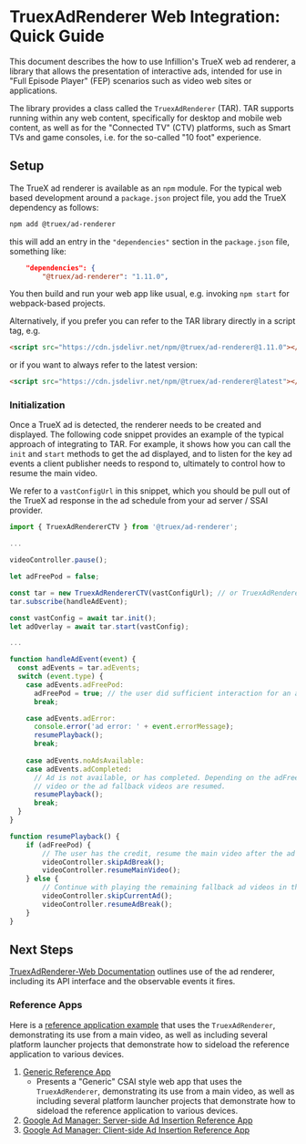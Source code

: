 # TruexAdRenderer Web Integration: Quick Guide

This document describes the how to use Infillion's TrueX web ad renderer, a library that allows the presentation of
interactive ads, intended for use in "Full Episode Player" (FEP) scenarios such as video web sites or applications.

The library provides a class called the `TruexAdRenderer` (TAR). TAR supports running within any web content, 
specifically for desktop and mobile web content, as well as for the "Connected TV" (CTV) platforms, such as Smart TVs
and game consoles, i.e. for the so-called "10 foot" experience.

## Setup
The TrueX ad renderer is available as an `npm` module. For the typical web based development around a `package.json` 
project file, you add the TrueX dependency as follows:
```sh
npm add @truex/ad-renderer
```
this will add an entry in the `"dependencies"` section in the `package.json` file, something like:
```json
    "dependencies": {
        "@truex/ad-renderer": "1.11.0",
```
You then build and run your web app like usual, e.g. invoking `npm start` for webpack-based projects.

Alternatively, if you prefer you can refer to the TAR library directly in a script tag, e.g.
```html
<script src="https://cdn.jsdelivr.net/npm/@truex/ad-renderer@1.11.0"></script>
```
or if you want to always refer to the latest version:
```html
<script src="https://cdn.jsdelivr.net/npm/@truex/ad-renderer@latest"></script>
```

### Initialization

Once a TrueX ad is detected, the renderer needs to be created and displayed. The following code snippet provides an
example of the typical approach of integrating to TAR. For example, it shows how you can call the `init` and `start`
methods to get the ad displayed, and to listen for the key ad events a client publisher needs to respond to, ultimately
to control how to resume the main video.

We refer to a `vastConfigUrl` in this snippet, which you should be pull out of the TrueX ad response in the ad schedule
from your ad server / SSAI provider.

```javascript
import { TruexAdRendererCTV } from '@truex/ad-renderer';

...

videoController.pause();

let adFreePod = false;

const tar = new TruexAdRendererCTV(vastConfigUrl); // or TruexAdRendererDesktop or TruexAdRendererMobile, as appropriate
tar.subscribe(handleAdEvent);

const vastConfig = await tar.init();
let adOverlay = await tar.start(vastConfig);

...

function handleAdEvent(event) {
  const adEvents = tar.adEvents;
  switch (event.type) {
    case adEvents.adFreePod:
      adFreePod = true; // the user did sufficient interaction for an ad credit
      break;

    case adEvents.adError:
      console.error('ad error: ' + event.errorMessage);
      resumePlayback();
      break;
      
    case adEvents.noAdsAvailable:
    case adEvents.adCompleted:
      // Ad is not available, or has completed. Depending on the adFreePod flag, either the main
      // video or the ad fallback videos are resumed.
      resumePlayback();
      break;
  }
}

function resumePlayback() {
    if (adFreePod) {
        // The user has the credit, resume the main video after the ad break.
        videoController.skipAdBreak();
        videoController.resumeMainVideo();
    } else {
        // Continue with playing the remaining fallback ad videos in the ad break.
        videoController.skipCurrentAd();
        videoController.resumeAdBreak();
    }
}
```

## Next Steps

[TruexAdRenderer-Web Documentation](DOCS.md) outlines use of the ad renderer, including its API interface and the observable events it fires.

### Reference Apps

Here is a [reference application example](https://github.com/socialvibe/truex-ctv-web-reference-app) that uses the `TruexAdRenderer`, demonstrating its use from a main video, as well as including several platform launcher projects that demonstrate how to sideload the reference application to various devices.

1. [Generic Reference App](https://github.com/socialvibe/truex-ctv-web-reference-app)
   * Presents a "Generic" CSAI style web app that uses the `TruexAdRenderer`, demonstrating its use from a main video, 
     as well as including several platform launcher projects that demonstrate how to sideload the reference application to various devices.
1. [Google Ad Manager: Server-side Ad Insertion Reference App](https://github.com/socialvibe/truex-ctv-web-google-ad-manager-reference-app)
1. [Google Ad Manager: Client-side Ad Insertion Reference App](https://github.com/socialvibe/truex-ctv-google-ima-csai-ref-app)
